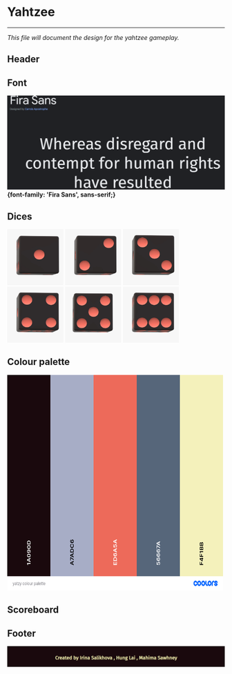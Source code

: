 # Yahtzee
<hr/>

*This file will document the design for the yahtzee gameplay.*

## Header


## Font
![This is the font Fira Sans!](assets/fira_sans.png)
**{font-family: 'Fira Sans', sans-serif;}**


## Dices

<img src="assets/dice-1.png"  width=130px height=130px> </img>
<img src="assets/dice-2.png"  width=130px height=130px> </img>
<img src="assets/dice-3.png"  width=130px height=130px> </img>
<img src="assets/dice-4.png"  width=130px height=130px> </img>
<img src="assets/dice-5.png"  width=130px height=130px> </img>
<img src="assets/dice-6.png"  width=130px height=130px> </img>

## Colour palette
<img src="assets/yatzy_colour_palette.png" width=500px height=500px> </img>

## Scoreboard


## Footer

![This is the footer!](assets/footer.png)
